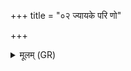 +++
title = "०२ ज्यायके परि णो"

+++
<details><summary>मूलम् (GR)</summary>

ज्यायके परि णो नम-  
-अश्मा भवतु नस् तनूः ।  
विरुड्विहि वरीयो ऽरातीर्  
अप द्वेषांस्य् आ कृधि ॥
</details>